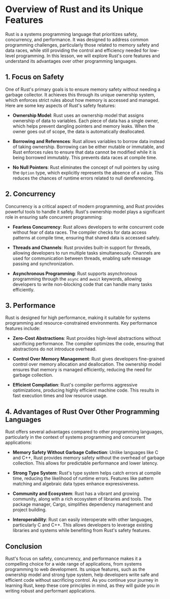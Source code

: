 # Overview of Rust and its Unique Features

Rust is a systems programming language that prioritizes safety, concurrency, and performance. It was designed to address common programming challenges, particularly those related to memory safety and data races, while still providing the control and efficiency needed for low-level programming. In this lesson, we will explore Rust's core features and understand its advantages over other programming languages.

## 1. Focus on Safety

One of Rust's primary goals is to ensure memory safety without needing a garbage collector. It achieves this through its unique ownership system, which enforces strict rules about how memory is accessed and managed. Here are some key aspects of Rust's safety features:

- **Ownership Model**: Rust uses an ownership model that assigns ownership of data to variables. Each piece of data has a single owner, which helps prevent dangling pointers and memory leaks. When the owner goes out of scope, the data is automatically deallocated.

- **Borrowing and References**: Rust allows variables to borrow data instead of taking ownership. Borrowing can be either mutable or immutable, and Rust enforces rules to ensure that data cannot be modified while it is being borrowed immutably. This prevents data races at compile time.

- **No Null Pointers**: Rust eliminates the concept of null pointers by using the `Option` type, which explicitly represents the absence of a value. This reduces the chances of runtime errors related to null dereferencing.

## 2. Concurrency

Concurrency is a critical aspect of modern programming, and Rust provides powerful tools to handle it safely. Rust's ownership model plays a significant role in ensuring safe concurrent programming:

- **Fearless Concurrency**: Rust allows developers to write concurrent code without fear of data races. The compiler checks for data access patterns at compile time, ensuring that shared data is accessed safely.

- **Threads and Channels**: Rust provides built-in support for threads, allowing developers to run multiple tasks simultaneously. Channels are used for communication between threads, enabling safe message passing and synchronization.

- **Asynchronous Programming**: Rust supports asynchronous programming through the `async` and `await` keywords, allowing developers to write non-blocking code that can handle many tasks efficiently.

## 3. Performance

Rust is designed for high performance, making it suitable for systems programming and resource-constrained environments. Key performance features include:

- **Zero-Cost Abstractions**: Rust provides high-level abstractions without sacrificing performance. The compiler optimizes the code, ensuring that abstractions do not introduce overhead.

- **Control Over Memory Management**: Rust gives developers fine-grained control over memory allocation and deallocation. The ownership model ensures that memory is managed efficiently, reducing the need for garbage collection.

- **Efficient Compilation**: Rust's compiler performs aggressive optimizations, producing highly efficient machine code. This results in fast execution times and low resource usage.

## 4. Advantages of Rust Over Other Programming Languages

Rust offers several advantages compared to other programming languages, particularly in the context of systems programming and concurrent applications:

- **Memory Safety Without Garbage Collection**: Unlike languages like C and C++, Rust provides memory safety without the overhead of garbage collection. This allows for predictable performance and lower latency.

- **Strong Type System**: Rust's type system helps catch errors at compile time, reducing the likelihood of runtime errors. Features like pattern matching and algebraic data types enhance expressiveness.

- **Community and Ecosystem**: Rust has a vibrant and growing community, along with a rich ecosystem of libraries and tools. The package manager, Cargo, simplifies dependency management and project building.

- **Interoperability**: Rust can easily interoperate with other languages, particularly C and C++. This allows developers to leverage existing libraries and systems while benefiting from Rust's safety features.

## Conclusion

Rust's focus on safety, concurrency, and performance makes it a compelling choice for a wide range of applications, from systems programming to web development. Its unique features, such as the ownership model and strong type system, help developers write safe and efficient code without sacrificing control. As you continue your journey in learning Rust, keep these core principles in mind, as they will guide you in writing robust and performant applications.